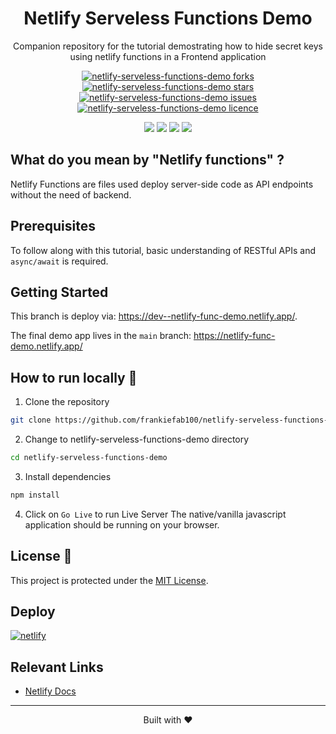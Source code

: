 <div align="center">
 <h1>Netlify Serveless Functions Demo</h1>
 <p>Companion repository for the tutorial demostrating how to hide secret keys using netlify functions in a Frontend application</p>

<p align="center">
<a href="https://github.com/frankiefab100/netlify-serveless-functions-demo/labels/fork" target="blank">
<img src="https://img.shields.io/github/labels/frankiefab100/netlify-serveless-functions-demo/forks?style=flat-square" alt="netlify-serveless-functions-demo forks"/>
</a>
<a href="https://github.com/frankiefab100/netlify-serveless-functions-demo/labels/stargazers" target="blank">
<img src="https://img.shields.io/github/labels/frankiefab100/netlify-serveless-functions-demo/stars?style=flat-square" alt="netlify-serveless-functions-demo stars"/>
</a>
<a href="https://github.com/frankiefab100/netlify-serveless-functions-demo/labels/issues" target="blank">
<img src="https://img.shields.io/github/labels/frankiefab100/netlify-serveless-functions-demo/issues?style=flat-square" alt="netlify-serveless-functions-demo issues"/>
</a>
<a href="https://github.com/frankiefab100/netlify-serveless-functions-demo/blob/main/LICENSE" target="blank">
<img src="https://img.shields.io/github/labels/frankiefab100/netlify-serveless-functions-demo/license?style=flat-square" alt="netlify-serveless-functions-demo licence" />
</a>
</p>

<p>
<img src="https://img.shields.io/badge/HTML5-E34F26?style=for-the-badge&logo=html5&logoColor=white">
<img src="https://img.shields.io/badge/CSS3-1572B6?style=for-the-badge&logo=css3&logoColor=white">
<img src="https://img.shields.io/badge/JavaScript-323330?style=for-the-badge&logo=javascript&logoColor=F7DF1E">
<img src="https://img.shields.io/badge/Netlify-00C7B7?style=for-the-badge&logo=netlify&logoColor=white">
</p>
</div>

## What do you mean by "Netlify functions" ?
Netlify Functions are files used deploy server-side code as API endpoints without the need of backend.

## Prerequisites

To follow along with this tutorial, basic understanding of RESTful APIs and  `async/await` is required.

## Getting Started
This branch is deploy via: https://dev--netlify-func-demo.netlify.app/.

The final demo app lives in the `main` branch: <https://netlify-func-demo.netlify.app/>


## How to run locally 🚀

1. Clone the repository

```BASH
git clone https://github.com/frankiefab100/netlify-serveless-functions-demo.git
```

2. Change to netlify-serveless-functions-demo directory

```BASH
cd netlify-serveless-functions-demo
```

3. Install dependencies

```BASH
npm install
```

4. Click on `Go Live` to run Live Server
The native/vanilla javascript application should be running on your browser. 


## License 📜
This project is protected under the [MIT License](./License).

## Deploy
[![netlify](https://www.netlify.com/img/deploy/button.svg)](https://app.netlify.com/start/deploy?repository=https://github.com/frankiefab100/netlify-serveless-functions-demo)

## Relevant Links

- [Netlify Docs](https://docs.netlify.com/functions/overview/)


<hr>
<p align="center">
Built with ❤️
</p>
